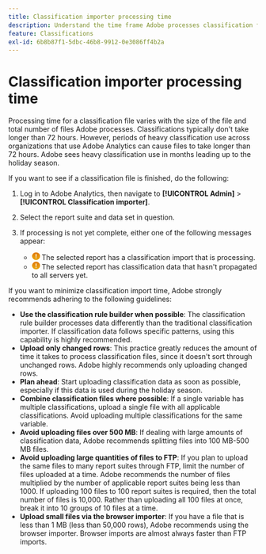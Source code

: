 ```yaml
---
title: Classification importer processing time
description: Understand the time frame Adobe processes classification files, and how to minimize processing time.
feature: Classifications
exl-id: 6b8b87f1-5dbc-46b8-9912-0e3086ff4b2a
---
```

# Classification importer processing time

Processing time for a classification file varies with the size of the file and total number of files Adobe processes. Classifications typically don't take longer than 72 hours. However, periods of heavy classification use across organizations that use Adobe Analytics can cause files to take longer than 72 hours. Adobe sees heavy classification use in months leading up to the holiday season.

If you want to see if a classification file is finished, do the following:

1. Log in to Adobe Analytics, then navigate to **[!UICONTROL Admin]** > **[!UICONTROL Classification importer]**.
2. Select the report suite and data set in question.
3. If processing is not yet complete, either one of the following messages appear:
   
   * ![Notice](assets/icon_notice_notice.gif) The selected report has a classification import that is processing.
   * ![Notice](assets/icon_notice_notice.gif) The selected report has classification data that hasn't propagated to all servers yet.

If you want to minimize classification import time, Adobe strongly recommends adhering to the following guidelines:

* **Use the classification rule builder when possible**: The classification rule builder processes data differently than the traditional classification importer. If classification data follows specific patterns, using this capability is highly recommended.
* **Upload only changed rows**: This practice greatly reduces the amount of time it takes to process classification files, since it doesn't sort through unchanged rows. Adobe highly recommends only uploading changed rows.
* **Plan ahead**: Start uploading classification data as soon as possible, especially if this data is used during the holiday season.
* **Combine classification files where possible**: If a single variable has multiple classifications, upload a single file with all applicable classifications. Avoid uploading multiple classifications for the same variable.
* **Avoid uploading files over 500 MB**: If dealing with large amounts of classification data, Adobe recommends splitting files into 100 MB-500 MB files.
* **Avoid uploading large quantities of files to FTP**: If you plan to upload the same files to many report suites through FTP, limit the number of files uploaded at a time. Adobe recommends the number of files multiplied by the number of applicable report suites being less than 1000. If uploading 100 files to 100 report suites is required, then the total number of files is 10,000. Rather than uploading all 100 files at once, break it into 10 groups of 10 files at a time.
* **Upload small files via the browser importer**: If you have a file that is less than 1 MB (less than 50,000 rows), Adobe recommends using the browser importer. Browser imports are almost always faster than FTP imports.
